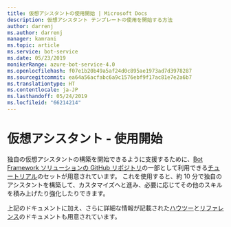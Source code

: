 ```yaml
---
title: 仮想アシスタントの使用開始 | Microsoft Docs
description: 仮想アシスタント テンプレートの使用を開始する方法
author: darrenj
ms.author: darrenj
manager: kamrani
ms.topic: article
ms.service: bot-service
ms.date: 05/23/2019
monikerRange: azure-bot-service-4.0
ms.openlocfilehash: f07e1b20b49a5af24d0c895ae1973ad7d3978287
ms.sourcegitcommit: ea64a56acfabc6a9c1576ebf9f17ac81e7e2a6b7
ms.translationtype: HT
ms.contentlocale: ja-JP
ms.lasthandoff: 05/24/2019
ms.locfileid: "66214214"
---
```

# <a name="virtual-assistant---getting-started"></a>仮想アシスタント - 使用開始

独自の仮想アシスタントの構築を開始できるように支援するために、[Bot Framework ソリューションの GitHub リポジトリ](https://github.com/Microsoft/botframework-solutions)の一部として利用できる[チュートリアル](https://github.com/microsoft/AI/tree/master/docs#tutorials)のセットが用意されています。 これを使用すると、約 10 分で独自のアシスタントを構築して、カスタマイズへと進み、必要に応じてその他のスキルを積み上げたり強化したりできます。

上記のドキュメントに加え、さらに詳細な情報が記載された[ハウツー](https://github.com/microsoft/AI/tree/master/docs#how-to)と[リファレンス](https://github.com/microsoft/AI/tree/master/docs#reference)のドキュメントも用意されています。
